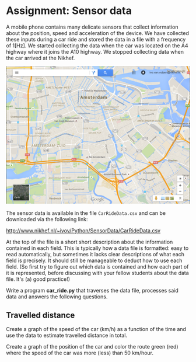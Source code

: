 # Assignment: Sensor data 

A mobile phone contains many delicate sensors that collect information about the position, speed and acceleration of the device. We have collected these inputs during a car ride and stored the data in a file with a frequency of 1[Hz]. We started collecting the data when the car was located on the A4 highway where it joins the A10 highway. We stopped collecting data when the car arrived at the Nikhef. 

![](KaartAmsterdamKlein.png)

The sensor data is available in the file `CarRideData.csv` and can be downloaded via the following link:

<http://www.nikhef.nl/~ivov/Python/SensorData/CarRideData.csv>

At the top of the file is a short short description about the information contained in each field. This is typically how a data file is formatted: easy to read automatically, but sometimes it lacks clear descriptions of what each field is precisely. It should still be manageable to deduct how to use each field. (So first try to figure out which data is contained and how each part of it is represented, before discussing with your fellow students about the data file. It's (a) good practice!)

Write a program **car_ride.py** that traverses the data file, processes said data and answers the following questions.

## Travelled distance

Create a graph of the speed of the car (km/h) as a function of the time and use the data to estimate travelled distance in total.

Create a graph of the position of the car and color the route green (red) where the speed of the car was more (less) than 50 km/hour.
